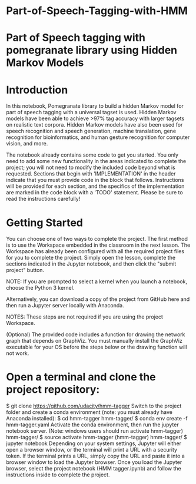 # Part-of-Speech-Tagging-with-HMM
# Part of Speech tagging with pomegranate library using Hidden Markov Models

# Introduction
In this notebook, Pomegranate library to build a hidden Markov model for part of speech tagging with a universal tagset is used. Hidden Markov models have been able to achieve >97% tag accuracy with larger tagsets on realistic text corpora. Hidden Markov models have also been used for speech recognition and speech generation, machine translation, gene recognition for bioinformatics, and human gesture recognition for computer vision, and more.

The notebook already contains some code to get you started. You only need to add some new functionality in the areas indicated to complete the project; you will not need to modify the included code beyond what is requested. Sections that begin with 'IMPLEMENTATION' in the header indicate that you must provide code in the block that follows. Instructions will be provided for each section, and the specifics of the implementation are marked in the code block with a 'TODO' statement. Please be sure to read the instructions carefully!

# Getting Started
You can choose one of two ways to complete the project. The first method is to use the Workspace embedded in the classroom in the next lesson. The Workspace has already been configured with all the required project files for you to complete the project. Simply open the lesson, complete the sections indicated in the Jupyter notebook, and then click the "submit project" button.

NOTE: If you are prompted to select a kernel when you launch a notebook, choose the Python 3 kernel.

Alternatively, you can download a copy of the project from GitHub here and then run a Jupyter server locally with Anaconda.

NOTES: These steps are not required if you are using the project Workspace.

(Optional) The provided code includes a function for drawing the network graph that depends on GraphViz. You must manually install the GraphViz executable for your OS before the steps below or the drawing function will not work.

# Open a terminal and clone the project repository:

$ git clone https://github.com/udacity/hmm-tagger
Switch to the project folder and create a conda environment (note: you must already have Anaconda installed):
$ cd hmm-tagger
hmm-tagger/ $ conda env create -f hmm-tagger.yaml
Activate the conda environment, then run the jupyter notebook server. (Note: windows users should run activate hmm-tagger)
hmm-tagger/ $ source activate hmm-tagger
(hmm-tagger) hmm-tagger/ $ jupyter notebook
Depending on your system settings, Jupyter will either open a browser window, or the terminal will print a URL with a security token. If the terminal prints a URL, simply copy the URL and paste it into a browser window to load the Jupyter browser. Once you load the Jupyter browser, select the project notebook (HMM tagger.ipynb) and follow the instructions inside to complete the project.
